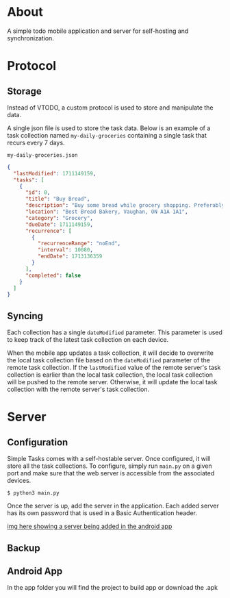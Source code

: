 # About

A simple todo mobile application and server for self-hosting and synchronization.

# Protocol

## Storage

Instead of VTODO, a custom protocol is used to store and manipulate the data.

A single json file is used to store the task data. Below is an example of a task collection named `my-daily-groceries` containing a single task that recurs every 7 days.

`my-daily-groceries.json`

```json
{
  "lastModified": 1711149159,
  "tasks": [
    {
      "id": 0,
      "title": "Buy Bread",
      "description": "Buy some bread while grocery shopping. Preferably something sourdough or baguette.",
      "location": "Best Bread Bakery, Vaughan, ON A1A 1A1",
      "category": "Grocery",
      "dueDate": 1711149159,
      "recurrence": [
        {
          "recurrenceRange": "noEnd",
          "interval": 10080,
          "endDate": 1713136359
        }
      ],
      "completed": false
    }
  ]
}
```

## Syncing

Each collection has a single `dateModified` parameter. This parameter is used to keep track of the latest task collection on each device.

When the mobile app updates a task collection, it will decide to overwrite the local task collection file based on the `dateModified` parameter of the remote task collection. If the `lastModified` value of the remote server's task collection is earlier than the local task collection, the local task collection will be pushed to the remote server. Otherwise, it will update the local task collection with the remote server's task collection.

# Server

## Configuration

Simple Tasks comes with a self-hostable server. Once configured, it will store all the task collections. To configure, simply run `main.py` on a given port and make sure that the web server is accessible from the associated devices.

```shell
$ python3 main.py
```

Once the server is up, add the server in the application. Each added server has its own password that is used in a Basic Authentication header.

[img here showing a server being added in the android app]()

## Backup




## Android App
In the app folder you will find the project to build app or download the .apk
